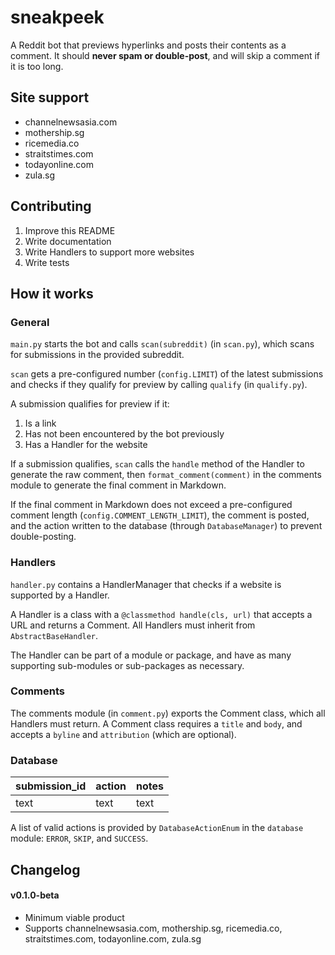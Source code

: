 # sneakpeek
A Reddit bot that previews hyperlinks and posts their contents as a comment. It should **never spam or double-post**, and will skip a comment if it is too long.

## Site support
* channelnewsasia.com
* mothership.sg  
* ricemedia.co
* straitstimes.com
* todayonline.com
* zula.sg

## Contributing
1. Improve this README
2. Write documentation
3. Write Handlers to support more websites
4. Write tests

## How it works
### General
`main.py` starts the bot and calls `scan(subreddit)` (in `scan.py`), which scans for submissions in the provided subreddit.

`scan` gets a pre-configured number (`config.LIMIT`) of the latest submissions and checks if they qualify for preview by calling `qualify` (in `qualify.py`). 

A submission qualifies for preview if it:
1. Is a link
2. Has not been encountered by the bot previously
3. Has a Handler for the website

If a submission qualifies, `scan` calls the `handle` method of the Handler to generate the raw comment, then `format_comment(comment)` in the comments module to generate the final comment in Markdown.

If the final comment in Markdown does not exceed a pre-configured comment length (`config.COMMENT_LENGTH_LIMIT`), the comment is posted, and the action written to the database (through `DatabaseManager`) to prevent double-posting.

### Handlers
`handler.py` contains a HandlerManager that checks if a website is supported by a Handler. 

A Handler is a class with a `@classmethod handle(cls, url)` that accepts a URL and returns a Comment. All Handlers must inherit from `AbstractBaseHandler`. 

The Handler can be part of a module or package, and have as many supporting sub-modules or sub-packages as necessary.

### Comments
The comments module (in `comment.py`) exports the Comment class, which all Handlers must return. A Comment class requires a `title` and `body`, and accepts a `byline` and `attribution` (which are optional). 

### Database
|submission_id|action|notes
|--|--|--
|text|text|text

A list of valid actions is provided by `DatabaseActionEnum` in the `database` module: `ERROR`, `SKIP`, and `SUCCESS`.

## Changelog
#### v0.1.0-beta
* Minimum viable product
* Supports channelnewsasia.com, mothership.sg, ricemedia.co, straitstimes.com, todayonline.com, zula.sg